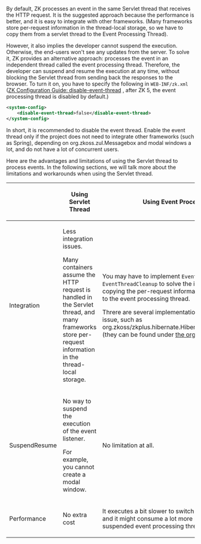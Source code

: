 By default, ZK processes an event in the same Servlet thread that
receives the HTTP request. It is the suggested approach because the
performance is better, and it is easy to integrate with other
frameworks. (Many frameworks store per-request information in the
thread-local storage, so we have to copy them from a servlet thread to
the Event Processing Thread).

However, it also implies the developer cannot suspend the execution.
Otherwise, the end-users won't see any updates from the server. To solve
it, ZK provides an alternative approach: processes the event in an
independent thread called the event processing thread. Therefore, the
developer can suspend and resume the execution at any time, without
blocking the Servlet thread from sending back the responses to the
browser. To turn it on, you have to specify the following in
`WEB-INF/zk.xml` ([ZK Configuration Guide:
disable-event-thread](ZK_Configuration_Reference/zk.xml/The_system-config_Element/The_disable-event-thread_Element)
, after ZK 5, the event processing thread is disabled by default.)

``` xml
<system-config>
    <disable-event-thread>false</disable-event-thread>
</system-config>
```

In short, it is recommended to disable the event thread. Enable the
event thread only if the project does not need to integrate other
frameworks (such as Spring), depending on
<javadoc>org.zkoss.zul.Messagebox</javadoc> and modal windows a lot, and
do not have a lot of concurrent users.

Here are the advantages and limitations of using the Servlet thread to
process events. In the following sections, we will talk more about the
limitations and workarounds when using the Servlet thread.

<table>
<thead>
<tr class="header">
<th></th>
<th><center>
<p>Using Servlet Thread</p>
</center></th>
<th><center>
<p>Using Event Processing Thread</p>
</center></th>
</tr>
</thead>
<tbody>
<tr class="odd">
<td><p>Integration</p></td>
<td><p>Less integration issues.</p>
<p>Many containers assume the HTTP request is handled in the Servlet
thread, and many frameworks store per-request information in the
thread-local storage.</p></td>
<td><p>You may have to implement <code>EventThreadInit</code> and/or
<code>EventThreadCleanup</code> to solve the integration issue, such as
copying the per-request information from the Servlet thread to the event
processing thread.</p>
<p>Threre are several implementations to solve the integration issue,
such as
<javadoc>org.zkoss/zkplus.hibernate.HibernateSessionContextListener</javadoc>
(they can be found under <a
href="http://www.zkoss.org/javadoc/latest/zk/org/zkoss/zkplus/package-summary.html">the
org.zkoss.zkplus package</a>).</p></td>
</tr>
<tr class="even">
<td><p>SuspendResume</p></td>
<td><p>No way to suspend the execution of the event listener.</p>
<p>For example, you cannot create a modal window.</p></td>
<td><p>No limitation at all.</p></td>
</tr>
<tr class="odd">
<td><p>Performance</p></td>
<td><p>No extra cost</p></td>
<td><p>It executes a bit slower to switch from one thread to another,
and it might consume a lot more memory if there are a lot of suspended
event processing threads.</p></td>
</tr>
</tbody>
</table>
